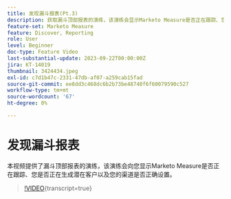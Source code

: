 ```yaml
---
title: 发现漏斗报表(Pt.3)
description: 获取漏斗顶部报表的演练，该演练会显示Marketo Measure是否正在跟踪、您是否正在生成潜在客户以及您的渠道是否设置正确。
feature-set: Marketo Measure
feature: Discover, Reporting
role: User
level: Beginner
doc-type: Feature Video
last-substantial-update: 2023-09-22T00:00:00Z
jira: KT-14019
thumbnail: 3424434.jpeg
exl-id: c7d1b47c-2331-47db-af07-a259cab15fad
source-git-commit: ee8dd3c468dc6b2b73be48740f6f60079590c527
workflow-type: tm+mt
source-wordcount: '67'
ht-degree: 0%

---
```


# 发现漏斗报表

本视频提供了漏斗顶部报表的演练，该演练会向您显示Marketo Measure是否正在跟踪、您是否正在生成潜在客户以及您的渠道是否正确设置。

>[!VIDEO](https://video.tv.adobe.com/v/3424434/?learn=on){transcript=true}
